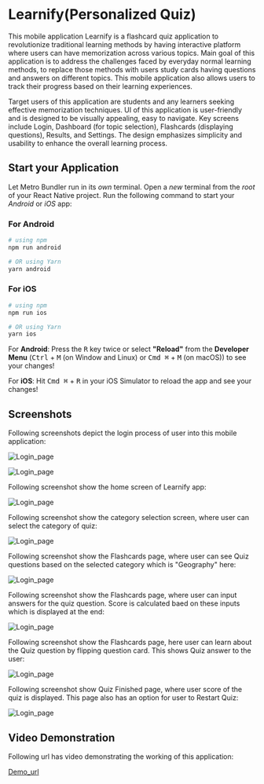 # Learnify(Personalized Quiz)

This mobile application Learnify is a flashcard quiz application to revolutionize traditional learning methods by having interactive platform where users can have memorization across various topics. Main goal of this application is to address the challenges faced by everyday normal learning methods, to replace those methods with users study cards having questions and answers on different topics. This mobile application also allows users to track their progress based on their learning experiences.

Target users of this application are students and any learners seeking effective memorization techniques. UI of this application is user-friendly and is designed to be visually appealing, easy to navigate. Key screens include Login, Dashboard (for topic selection), Flashcards (displaying questions), Results, and Settings. The design emphasizes simplicity and usability to enhance the overall learning process.

## Start your Application

Let Metro Bundler run in its _own_ terminal. Open a _new_ terminal from the _root_ of your React Native project. Run the following command to start your _Android_ or _iOS_ app:

### For Android

```bash
# using npm
npm run android

# OR using Yarn
yarn android
```

### For iOS

```bash
# using npm
npm run ios

# OR using Yarn
yarn ios
```
For **Android**: Press the <kbd>R</kbd> key twice or select **"Reload"** from the **Developer Menu** (<kbd>Ctrl</kbd> + <kbd>M</kbd> (on Window and Linux) or <kbd>Cmd ⌘</kbd> + <kbd>M</kbd> (on macOS)) to see your changes!

For **iOS**: Hit <kbd>Cmd ⌘</kbd> + <kbd>R</kbd> in your iOS Simulator to reload the app and see your changes!
   
## Screenshots

Following screenshots depict the login process of user into this mobile application:

![Login_page](Screenshots/login-page.png)

![Login_page](Screenshots/Login-with-creds.png)

Following screenshot show the home screen of Learnify app:

![Login_page](Screenshots/Home-screen.png)

Following screenshot show the category selection screen, where user can select the category of quiz:

![Login_page](Screenshots/Category-selection.png)

Following screenshot show the Flashcards page, where user can see Quiz questions based on the selected category which is "Geography" here:

![Login_page](Screenshots/Questions.png)

Following screenshot show the Flashcards page, where user can input answers for the quiz question. Score is calculated baed on these inputs which is displayed at the end:

![Login_page](Screenshots/User_answer.png)

Following screenshot show the Flashcards page, here user can learn about the Quiz question by flipping question card. This shows Quiz answer to the user:

![Login_page](Screenshots/Answer.png)

Following screenshot show Quiz Finished page, where user score of the quiz is displayed. This page also has an option for user to Restart Quiz:

![Login_page](Screenshots/Quiz_complete.png)

## Video Demonstration

Following url has video demonstrating the working of this application: 

[Demo_url]()
